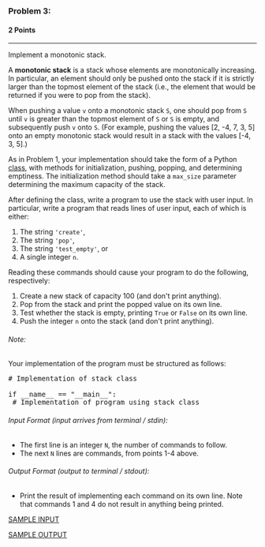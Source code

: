 ### Problem 3:
#### 2 Points

---
Implement a monotonic stack. 

A **monotonic stack** is a stack whose elements are monotonically increasing. In particular, an element should only be pushed onto the stack if it is strictly larger than the topmost element of the stack (i.e., the element that would be returned if you were to pop from the stack). 

When pushing a value <code>v</code> onto a monotonic stack <code>S</code>, one should pop from <code>S</code> until <code>v</code> is greater than the topmost element of <code>S</code> or <code>S</code> is empty, and subsequently push <code>v</code> onto <code>S</code>. (For example, pushing the values [2, -4, 7, 3, 5] onto an empty monotonic stack would result in a stack with the values [-4, 3, 5].)

As in Problem 1, your implementation should take the form of a Python [class](https://www.w3schools.com/python/python_classes.asp), with methods for initialization, pushing, popping, and determining emptiness. The initialization method should take a <code>max_size</code> parameter determining the maximum capacity of the stack. 

After defining the class, write a program to use the stack with user input. In particular, write a program that reads lines of user input, each of which is either:
1. The string <code>'create'</code>,
2. The string <code>'pop'</code>, 
3. The string <code>'test_empty'</code>, or 
4. A single integer <code>n</code>. 

Reading these commands should cause your program to do the following, respectively: 
1. Create a new stack of capacity 100 (and don't print anything).
2. Pop from the stack and print the popped value on its own line. 
3. Test whether the stack is empty, printing <code>True</code> or <code>False</code> on its own line. 
4. Push the integer <code>n</code> onto the stack (and don't print anything).

###### Note:

Your implementation of the program must be structured as follows: 

<pre class="brush: python">
# Implementation of stack class
 
if __name__ == "__main__":
 # Implementation of program using stack class
</pre> 

###### Input Format (input arrives from terminal / stdin):

- The first line is an integer <code>N</code>, the number of commands to follow. 
- The next <code>N</code> lines are commands, from points 1-4 above.

###### Output Format (output to terminal / stdout):

- Print the result of implementing each command on its own line. Note that commands 1 and 4 do not result in anything being printed. 

[SAMPLE INPUT](input.txt)

[SAMPLE OUTPUT](output.txt)
